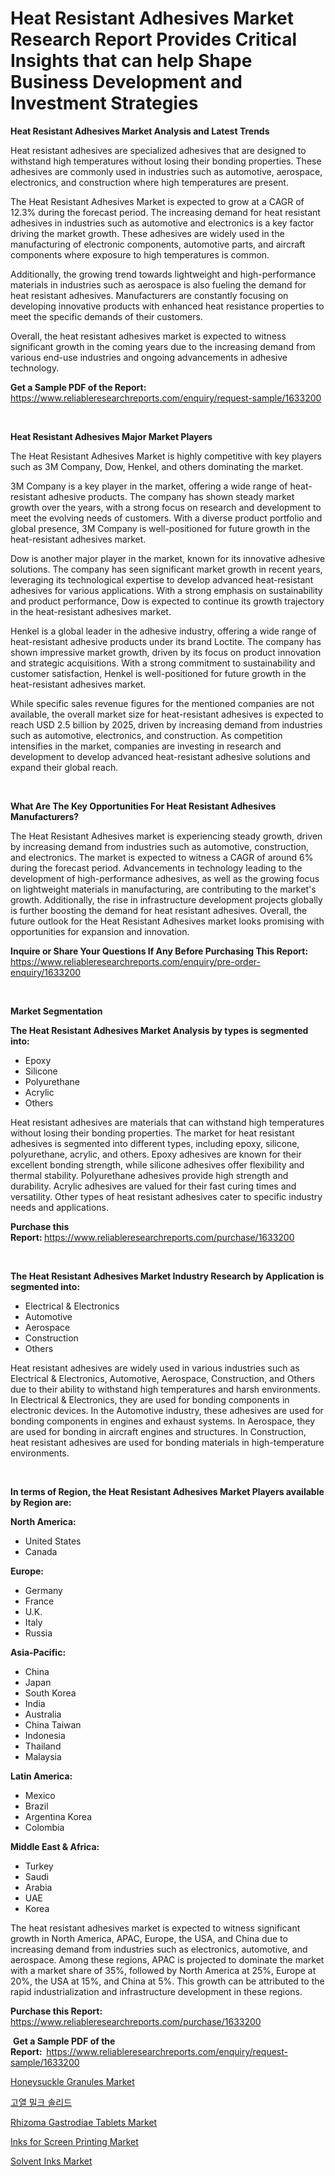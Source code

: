 <p><h1>Heat Resistant Adhesives Market Research Report Provides Critical Insights that can help Shape Business Development and Investment Strategies</h1></p><p><strong>Heat Resistant Adhesives Market Analysis and Latest Trends</strong></p>
<p><p>Heat resistant adhesives are specialized adhesives that are designed to withstand high temperatures without losing their bonding properties. These adhesives are commonly used in industries such as automotive, aerospace, electronics, and construction where high temperatures are present.</p><p>The Heat Resistant Adhesives Market is expected to grow at a CAGR of 12.3% during the forecast period. The increasing demand for heat resistant adhesives in industries such as automotive and electronics is a key factor driving the market growth. These adhesives are widely used in the manufacturing of electronic components, automotive parts, and aircraft components where exposure to high temperatures is common.</p><p>Additionally, the growing trend towards lightweight and high-performance materials in industries such as aerospace is also fueling the demand for heat resistant adhesives. Manufacturers are constantly focusing on developing innovative products with enhanced heat resistance properties to meet the specific demands of their customers.</p><p>Overall, the heat resistant adhesives market is expected to witness significant growth in the coming years due to the increasing demand from various end-use industries and ongoing advancements in adhesive technology.</p></p>
<p><strong>Get a Sample PDF of the Report:&nbsp;</strong> <a href="https://www.reliableresearchreports.com/enquiry/request-sample/1633200">https://www.reliableresearchreports.com/enquiry/request-sample/1633200</a></p>
<p>&nbsp;</p>
<p><strong>Heat Resistant Adhesives Major Market Players</strong></p>
<p><p>The Heat Resistant Adhesives Market is highly competitive with key players such as 3M Company, Dow, Henkel, and others dominating the market. </p><p>3M Company is a key player in the market, offering a wide range of heat-resistant adhesive products. The company has shown steady market growth over the years, with a strong focus on research and development to meet the evolving needs of customers. With a diverse product portfolio and global presence, 3M Company is well-positioned for future growth in the heat-resistant adhesives market.</p><p>Dow is another major player in the market, known for its innovative adhesive solutions. The company has seen significant market growth in recent years, leveraging its technological expertise to develop advanced heat-resistant adhesives for various applications. With a strong emphasis on sustainability and product performance, Dow is expected to continue its growth trajectory in the heat-resistant adhesives market.</p><p>Henkel is a global leader in the adhesive industry, offering a wide range of heat-resistant adhesive products under its brand Loctite. The company has shown impressive market growth, driven by its focus on product innovation and strategic acquisitions. With a strong commitment to sustainability and customer satisfaction, Henkel is well-positioned for future growth in the heat-resistant adhesives market.</p><p>While specific sales revenue figures for the mentioned companies are not available, the overall market size for heat-resistant adhesives is expected to reach USD 2.5 billion by 2025, driven by increasing demand from industries such as automotive, electronics, and construction. As competition intensifies in the market, companies are investing in research and development to develop advanced heat-resistant adhesive solutions and expand their global reach.</p></p>
<p>&nbsp;</p>
<p><strong>What Are The Key Opportunities For Heat Resistant Adhesives Manufacturers?</strong></p>
<p><p>The Heat Resistant Adhesives market is experiencing steady growth, driven by increasing demand from industries such as automotive, construction, and electronics. The market is expected to witness a CAGR of around 6% during the forecast period. Advancements in technology leading to the development of high-performance adhesives, as well as the growing focus on lightweight materials in manufacturing, are contributing to the market's growth. Additionally, the rise in infrastructure development projects globally is further boosting the demand for heat resistant adhesives. Overall, the future outlook for the Heat Resistant Adhesives market looks promising with opportunities for expansion and innovation.</p></p>
<p><strong>Inquire or Share Your Questions If Any Before Purchasing This Report:</strong> <a href="https://www.reliableresearchreports.com/enquiry/pre-order-enquiry/1633200">https://www.reliableresearchreports.com/enquiry/pre-order-enquiry/1633200</a></p>
<p>&nbsp;</p>
<p><strong>Market Segmentation</strong></p>
<p><strong>The Heat Resistant Adhesives Market Analysis by types is segmented into:</strong></p>
<p><ul><li>Epoxy</li><li>Silicone</li><li>Polyurethane</li><li>Acrylic</li><li>Others</li></ul></p>
<p><p>Heat resistant adhesives are materials that can withstand high temperatures without losing their bonding properties. The market for heat resistant adhesives is segmented into different types, including epoxy, silicone, polyurethane, acrylic, and others. Epoxy adhesives are known for their excellent bonding strength, while silicone adhesives offer flexibility and thermal stability. Polyurethane adhesives provide high strength and durability. Acrylic adhesives are valued for their fast curing times and versatility. Other types of heat resistant adhesives cater to specific industry needs and applications.</p></p>
<p><strong>Purchase this Report:&nbsp;</strong><a href="https://www.reliableresearchreports.com/purchase/1633200">https://www.reliableresearchreports.com/purchase/1633200</a></p>
<p>&nbsp;</p>
<p><strong>The Heat Resistant Adhesives Market Industry Research by Application is segmented into:</strong></p>
<p><ul><li>Electrical & Electronics</li><li>Automotive</li><li>Aerospace</li><li>Construction</li><li>Others</li></ul></p>
<p><p>Heat resistant adhesives are widely used in various industries such as Electrical & Electronics, Automotive, Aerospace, Construction, and Others due to their ability to withstand high temperatures and harsh environments. In Electrical & Electronics, they are used for bonding components in electronic devices. In the Automotive industry, these adhesives are used for bonding components in engines and exhaust systems. In Aerospace, they are used for bonding in aircraft engines and structures. In Construction, heat resistant adhesives are used for bonding materials in high-temperature environments.</p></p>
<p>&nbsp;</p>
<p><strong>In terms of Region, the Heat Resistant Adhesives Market Players available by Region are:</strong></p>
<p>
    <p> <strong> North America: </strong>
        <ul>
            <li>United States</li>
            <li>Canada</li>
        </ul>
        </p> 
    <p> <strong> Europe: </strong>
        <ul>
            <li>Germany</li>
            <li>France</li>
            <li>U.K.</li>
            <li>Italy</li>
            <li>Russia</li>
        </ul>
        </p> 
    <p> <strong> Asia-Pacific: </strong>
        <ul>
            <li>China</li>
            <li>Japan</li>
            <li>South Korea</li>
            <li>India</li>
            <li>Australia</li>
            <li>China Taiwan</li>
            <li>Indonesia</li>
            <li>Thailand</li>
            <li>Malaysia</li>
        </ul>
        </p> 
    <p> <strong> Latin America: </strong>
        <ul>
            <li>Mexico</li>
            <li>Brazil</li>
            <li>Argentina Korea</li>
            <li>Colombia</li>
        </ul>
        </p> 
    <p> <strong> Middle East & Africa: </strong>
        <ul>
            <li>Turkey</li>
            <li>Saudi</li>
            <li>Arabia</li>
            <li>UAE</li>
            <li>Korea</li>
        </ul>
    </p>
    </p>
<p><p>The heat resistant adhesives market is expected to witness significant growth in North America, APAC, Europe, the USA, and China due to increasing demand from industries such as electronics, automotive, and aerospace. Among these regions, APAC is projected to dominate the market with a market share of 35%, followed by North America at 25%, Europe at 20%, the USA at 15%, and China at 5%. This growth can be attributed to the rapid industrialization and infrastructure development in these regions.</p></p>
<p><strong>Purchase this Report: </strong><a href="https://www.reliableresearchreports.com/purchase/1633200">https://www.reliableresearchreports.com/purchase/1633200</a></p>
<p>&nbsp;<strong>Get a Sample PDF of the Report:&nbsp;&nbsp;</strong><a href="https://www.reliableresearchreports.com/enquiry/request-sample/1633200">https://www.reliableresearchreports.com/enquiry/request-sample/1633200</a></p>
<p><strong></strong></p>
<p><p><a href="https://issuu.com/reportprime-2/docs/honeysuckle-granules-market-size-2030.pptx">Honeysuckle Granules Market</a></p><p><a href="https://medium.com/@josefarice/%EA%B3%A0%EC%98%A8-%EC%97%B4%EC%B2%98%EB%A6%AC-%EC%9C%A0%EC%A0%9C%ED%92%88-%EC%8B%9C%EC%9E%A5%EC%9D%80-%EC%8B%9C%EC%9E%A5-%EC%A0%90%EC%9C%A0%EC%9C%A8-%EA%B7%9C%EB%AA%A8-%EB%B0%8F-2031%EB%85%84%EA%B9%8C%EC%A7%80%EC%9D%98-%EC%98%88%EC%83%81-%EC%98%88%EC%B8%A1%EC%97%90-%EC%B4%88%EC%A0%90%EC%9D%84-%EB%A7%9E%EC%B6%A5%EB%8B%88%EB%8B%A4-768a3368dc17">고열 밀크 솔리드</a></p><p><a href="https://issuu.com/reportprime-2/docs/rhizoma-gastrodiae-tablets-market-size-2030.pptx">Rhizoma Gastrodiae Tablets Market</a></p><p><a href="https://github.com/jsmusil/Market-Research-Report-List-2/blob/main/inks-for-screen-printing-market.md">Inks for Screen Printing Market</a></p><p><a href="https://github.com/yemakinde/Market-Research-Report-List-1/blob/main/solvent-inks-market.md">Solvent Inks Market</a></p></p>